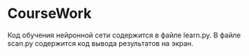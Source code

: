 # CourseWork
Код обучения нейронной сети содержится в файле learn.py. В файле scan.py содержится код вывода результатов на экран.
